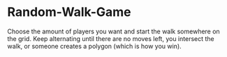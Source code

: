 # Random-Walk-Game
Choose the amount of players you want and start the walk somewhere on the grid. Keep alternating until there are no moves left, you intersect the walk, or someone creates a polygon (which is how you win).
